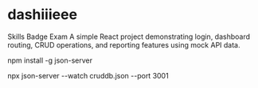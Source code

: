 # dashiiieee
Skills Badge Exam
A simple React project demonstrating login, dashboard routing, CRUD operations, and reporting features using mock API data.


npm install -g json-server

npx json-server --watch cruddb.json --port 3001
